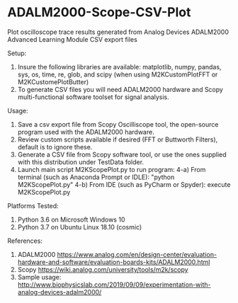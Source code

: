# ADALM2000-Scope-CSV-Plot
Plot oscilloscope trace results generated from Analog Devices ADALM2000 Advanced Learning Module CSV export files

Setup:
1) Insure the following libraries are available: matplotlib, numpy, pandas, sys, os, time, re, glob, and
                                                scipy (when using M2KCustomPlotFFT or M2KCustomePlotButter)
2) To generate CSV files you will need ADALM2000 hardware and Scopy multi-functional software toolset for signal analysis. 

Usage:
1) Save a csv export file from Scopy Oscilliscope tool, the open-source program used with the ADALM2000 hardware.
2) Review custom scripts available if desired (FFT or Buttworth Filters), default is to ignore these.
3) Generate a CSV file from Scopy software tool, or use the ones supplied with this distribution under TestData folder.
4) Launch main script M2KScopePlot.py to run program: 
4-a) From terminal (such as Anaconda Prompt or IDLE): "python M2KScopePlot.py"
4-b) From IDE (such as PyCharm or Spyder): execute M2KScopePlot.py

Platforms Tested:
1) Python 3.6 on Microsoft Windows 10
2) Python 3.7 on Ubuntu Linux 18.10 (cosmic)

References:
1) ADALM2000 https://www.analog.com/en/design-center/evaluation-hardware-and-software/evaluation-boards-kits/ADALM2000.html
2) Scopy https://wiki.analog.com/university/tools/m2k/scopy
3) Sample usage: http://www.biophysicslab.com/2019/09/09/experimentation-with-analog-devices-adalm2000/
